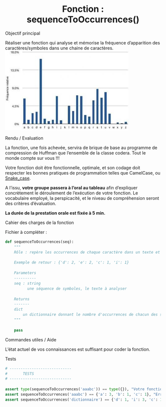 # <center><div class = "titre8">Fonction : sequenceToOccurrences()</div></center>

<div class="para">Objectif principal</div>

Réaliser une fonction qui analyse et mémorise la fréquence d’apparition des caractères/symboles dans une chaine de caractères.
![Illustration](Images/Frequence.jpg)

<div class="para">Rendu / Evaluation</div>

La fonction, une fois achevée, servira de brique de base au programme de compression de Huffman que l’ensemble de la classe codera. Tout le monde compte sur vous !!!  

Votre fonction doit être fonctionnelle, optimale, et son codage doit respecter les bonnes pratiques de programmation telles que CamelCase, ou <a href="https://fr.wikipedia.org/wiki/Snake_case" target="_blank">Snake_case</a>.  

A l’issu, __votre groupe passera à l’oral au tableau__ afin d’expliquer concrètement le déroulement de l’exécution de votre fonction. Le vocabulaire employé, la perspicacité, et le niveau de compréhension seront des critères d’évaluation.  

__La durée de la prestation orale est fixée à 5 min.__ 

<div class="para">Cahier des charges de la fonction</div>

Fichier à compléter :  

```python
def sequenceToOccurrences(seq):
    """
    Rôle : repère les occurrences de chaque caractère dans un texte et les renvoie sous la forme d'un dictionnaire.

    Exemple de retour : {'d': 2, 'e': 2, 'c': 1, 'i': 1}

    Parameters
    ----------
    seq : string 
          une séquence de symboles, le texte à analyser
            
    Returns
    -------
    dict
        un dictionnaire donnant le nombre d'occurrences de chacun des symboles contenu dans seq
    """

    pass

```

<div class="para">Commandes utiles / Aide</div>

L’état actuel de vos connaissances est suffisant pour coder la fonction.

<div class="para">Tests</div>

```python
# ----------------------------
#       TESTS
# ----------------------------

assert type(sequenceToOccurrences('aaabc')) == type({}), "Votre fonction ne renvoie pas un dictionnaire"
assert sequenceToOccurrences('aaabc') == {'a': 3, 'b': 1, 'c': 1}, "Erreur"
assert sequenceToOccurrences('dictionnaire') == {'d': 1, 'i': 3, 'c': 1, 't': 1, 'o': 1, 'n': 2, 'a': 1, 'r': 1, 'e': 1}, "Erreur"

```

